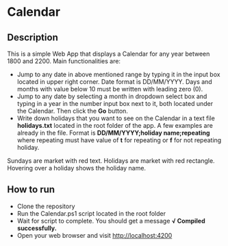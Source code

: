 # Calendar

## Description

This is a simple Web App that displays a Calendar for any year between 1800 and 2200. Main functionalities are:

- Jump to any date in above mentioned range by typing it in the input box located in upper right corner. Date format is DD/MM/YYYY. Days and months with value below 10 must be written with leading zero (0).
- Jump to any date by selecting a month in dropdown select box and typing in a year in the number input box next to it, both located under the Calendar. Then click the **Go** button.
- Write down holidays that you want to see on the Calendar in a text file **holidays.txt** located in the root folder of the app. A few examples are already in the file. Format is **DD/MM/YYYY;holiday name;repeating** where repeating must have value of **t** for repeating or **f** for not repeating holiday.

Sundays are market with red text. Holidays are market with red rectangle. Hovering over a holiday shows the holiday name.

## How to run

- Clone the repository
- Run the Calendar.ps1 script located in the root folder
- Wait for script to complete. You should get a message **√ Compiled successfully.**
- Open your web browser and visit [http://localhost:4200](http://localhost:4200/)
